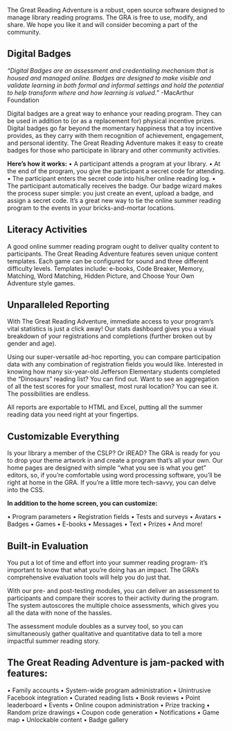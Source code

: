 The Great Reading Adventure is a robust, open source software designed to manage library reading programs. The GRA is free to use, modify, and share. We hope you like it and will consider becoming a part of the community.

## **Digital Badges** ##

*“Digital Badges are an assessment and credentialing mechanism that is housed and managed online. Badges are designed to make visible and validate learning in both formal and informal settings and hold the potential to help transform where and how learning is valued.”*
-MacArthur Foundation

Digital badges are a great way to enhance your reading program. They can be used in addition to (or as a replacement for) physical incentive prizes. Digital badges go far beyond the momentary happiness that a toy incentive provides, as they carry with them recognition of achievement, engagement, and personal identity. The Great Reading Adventure makes it easy to create badges for those who participate in library and other community activities.

**Here’s how it works:**
• A participant attends a program at your library.
• At the end of the program, you give the participant a secret code for attending.
• The participant enters the secret code into his/her online reading log.
• The participant automatically receives the badge.
Our badge wizard makes the process super simple: you just create an event, upload a badge, and assign a secret code. It’s a great new way to tie the online summer reading program to the events in your bricks-and-mortar locations.

## **Literacy Activities** ##

A good online summer reading program ought to deliver quality content to participants. The Great Reading Adventure features seven unique content templates. Each game can be configured for sound and three different difficulty levels. Templates include: e-books, Code Breaker, Memory, Matching, Word Matching, Hidden Picture, and Choose Your Own Adventure style games.

## **Unparalleled Reporting** ##

With The Great Reading Adventure, immediate access to your program’s vital statistics is just a click away! Our stats dashboard gives you a visual breakdown of your registrations and completions (further broken out by gender and age).

Using our super-versatile ad-hoc reporting, you can compare participation data with any combination of registration fields you would like. Interested in knowing how many six-year-old Jefferson Elementary students completed the “Dinosaurs” reading list? You can find out. Want to see an aggregation of all the test scores for your smallest, most rural location? You can see it. The possibilities are endless.

All reports are exportable to HTML and Excel, putting all the summer reading data you need right at your fingertips.

## **Customizable Everything** ##

Is your library a member of the CSLP? Or iREAD? The GRA is ready for you to drop your theme artwork in and create a program that’s all your own. Our home pages are designed with simple “what you see is what you get” editors, so, if you’re comfortable using word processing software, you’ll be right at home in the GRA. If you’re a little more tech-savvy, you can delve into the CSS.

**In addition to the home screen, you can customize:**

• Program parameters
• Registration fields
• Tests and surveys
• Avatars
• Badges
• Games
• E-books
• Messages
• Text
• Prizes
• And more!

## **Built-in Evaluation** ##

You put a lot of time and effort into your summer reading program- it’s important to know that what you’re doing has an impact. The GRA’s comprehensive evaluation tools will help you do just that.

With our pre- and post-testing modules, you can deliver an assessment to participants and compare their scores to their activity during the program. The system autoscores the multiple choice assessments, which gives you all the data with none of the hassles.

The assessment module doubles as a survey tool, so you can simultaneously gather qualitative and quantitative data to tell a more impactful summer reading story.



## **The Great Reading Adventure is jam-packed with features:** ##

• Family accounts
• System-wide program administration
• Unintrusive Facebook integration
• Curated reading lists
• Book reviews
• Point leaderboard
• Events
• Online coupon administration
• Prize tracking
• Random prize drawings
• Coupon code generation
• Notifications
• Game map
• Unlockable content
• Badge gallery





